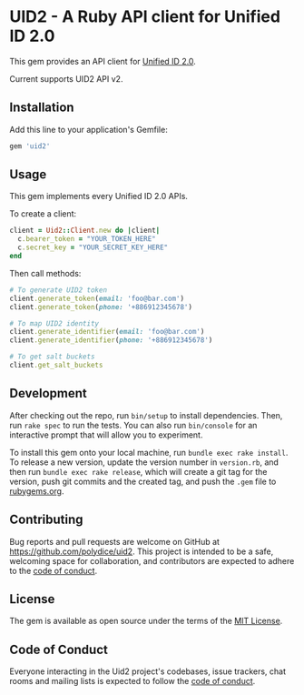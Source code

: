 # UID2 - A Ruby API client for Unified ID 2.0

This gem provides an API client for [Unified ID 2.0](https://github.com/UnifiedID2/uid2docs). 

Current supports UID2 API v2.

## Installation

Add this line to your application's Gemfile:

```ruby
gem 'uid2'
```

## Usage

This gem implements every Unified ID 2.0 APIs.

To create a client:

```ruby
client = Uid2::Client.new do |client|
  c.bearer_token = "YOUR_TOKEN_HERE"
  c.secret_key = "YOUR_SECRET_KEY_HERE"
end
```

Then call methods:

```ruby
# To generate UID2 token
client.generate_token(email: 'foo@bar.com')
client.generate_token(phone: '+886912345678')

# To map UID2 identity
client.generate_identifier(email: 'foo@bar.com')
client.generate_identifier(phone: '+886912345678')

# To get salt buckets
client.get_salt_buckets
```


## Development

After checking out the repo, run `bin/setup` to install dependencies. Then, run `rake spec` to run the tests. You can also run `bin/console` for an interactive prompt that will allow you to experiment.

To install this gem onto your local machine, run `bundle exec rake install`. To release a new version, update the version number in `version.rb`, and then run `bundle exec rake release`, which will create a git tag for the version, push git commits and the created tag, and push the `.gem` file to [rubygems.org](https://rubygems.org).

## Contributing

Bug reports and pull requests are welcome on GitHub at https://github.com/polydice/uid2. This project is intended to be a safe, welcoming space for collaboration, and contributors are expected to adhere to the [code of conduct](https://github.com/[USERNAME]/uid2/blob/main/CODE_OF_CONDUCT.md).

## License

The gem is available as open source under the terms of the [MIT License](https://opensource.org/licenses/MIT).

## Code of Conduct

Everyone interacting in the Uid2 project's codebases, issue trackers, chat rooms and mailing lists is expected to follow the [code of conduct](https://github.com/[USERNAME]/uid2/blob/main/CODE_OF_CONDUCT.md).

